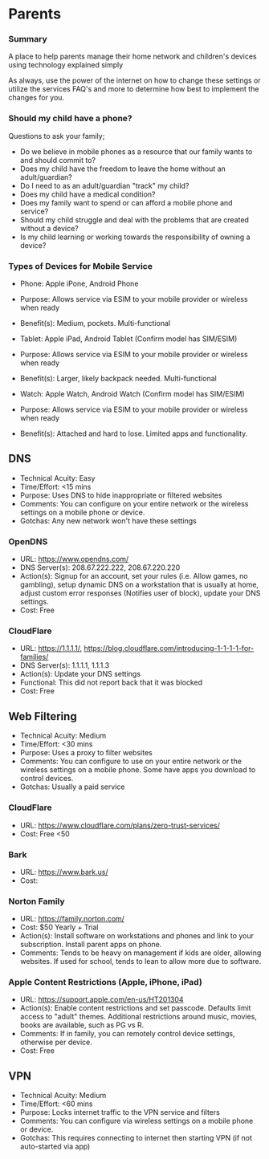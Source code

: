 # Parents

### Summary
A place to help parents manage their home network and children's devices using technology explained simply

As always, use the power of the internet on how to change these settings or utilize the services FAQ's and more to determine how best to implement the changes for you. 

### Should my child have a phone?
Questions to ask your family;

- Do we believe in mobile phones as a resource that our family wants to and should commit to?
- Does my child have the freedom to leave the home without an adult/guardian?
- Do I need to as an adult/guardian "track" my child?
- Does my child have a medical condition?
- Does my family want to spend or can afford a mobile phone and service?
- Should my child struggle and deal with the problems that are created without a device?
- Is my child learning or working towards the responsibility of owning a device?

### Types of Devices for Mobile Service
- Phone: Apple iPone, Android Phone
- Purpose: Allows service via ESIM to your mobile provider or wireless when ready
- Benefit(s): Medium, pockets. Multi-functional

- Tablet: Apple iPad, Android Tablet (Confirm model has SIM/ESIM)
- Purpose: Allows service via ESIM to your mobile provider or wireless when ready
- Benefit(s): Larger, likely backpack needed. Multi-functional

- Watch: Apple Watch, Android Watch (Confirm model has SIM/ESIM)
- Purpose: Allows service via ESIM to your mobile provider or wireless when ready
- Benefit(s): Attached and hard to lose. Limited apps and functionality. 

## DNS

- Technical Acuity: Easy
- Time/Effort: <15 mins
- Purpose: Uses DNS to hide inappropriate or filtered websites
- Comments: You can configure on your entire network or the wireless settings on a mobile phone or device. 
- Gotchas: Any new network won't have these settings

### OpenDNS
- URL: https://www.opendns.com/
- DNS Server(s): 208.67.222.222, 208.67.220.220
- Action(s): Signup for an account, set your rules (i.e. Allow games, no gambling), setup dynamic DNS on a workstation that is usually at home, adjust custom error responses (Notifies user of block), update your DNS settings.
- Cost: Free

### CloudFlare
- URL: https://1.1.1.1/, https://blog.cloudflare.com/introducing-1-1-1-1-for-families/
- DNS Server(s): 1.1.1.1, 1.1.1.3
- Action(s): Update your DNS settings
- Functional: This did not report back that it was blocked
- Cost: Free

## Web Filtering
- Technical Acuity: Medium
- Time/Effort: <30 mins
- Purpose: Uses a proxy to filter websites
- Comments: You can configure to use on your entire network or the wireless settings on a mobile phone. Some have apps you download to control devices. 
- Gotchas: Usually a paid service 

### CloudFlare
- URL: https://www.cloudflare.com/plans/zero-trust-services/
- Cost: Free <50

### Bark
- URL: https://www.bark.us/
- Cost: 

### Norton Family
- URL: https://family.norton.com/
- Cost: $50 Yearly + Trial
- Action(s): Install software on workstations and phones and link to your subscription. Install parent apps on phone.
- Comments: Tends to be heavy on management if kids are older, allowing websites. If used for school, tends to lean to allow more due to software. 

### Apple Content Restrictions (Apple, iPhone, iPad)
- URL: https://support.apple.com/en-us/HT201304
- Action(s): Enable content restrictions and set passcode. Defaults limit access to "adult" themes. Additional restrictions around music, movies, books are available, such as PG vs R. 
- Comments: If in family, you can remotely control device settings, otherwise per device. 
- Cost: Free

## VPN
- Technical Acuity: Medium
- Time/Effort: <60 mins
- Purpose: Locks internet traffic to the VPN service and filters
- Comments: You can configure via wireless settings on a mobile phone or device. 
- Gotchas: This requires connecting to internet then starting VPN (if not auto-started via app)

